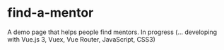 # find-a-mentor
A demo page that helps people find mentors. In progress (... developing with Vue.js 3, Vuex, Vue Router, JavaScript, CSS3)
